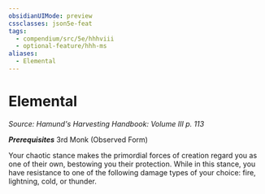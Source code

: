 ```yaml
---
obsidianUIMode: preview
cssclasses: json5e-feat
tags:
  - compendium/src/5e/hhhviii
  - optional-feature/hhh-ms
aliases:
  - Elemental
---
```

# Elemental
*Source: Hamund's Harvesting Handbook: Volume III p. 113*  

***Prerequisites*** 3rd Monk (Observed Form)

Your chaotic stance makes the primordial forces of creation regard you as one of their own, bestowing you their protection. While in this stance, you have resistance to one of the following damage types of your choice: fire, lightning, cold, or thunder.
